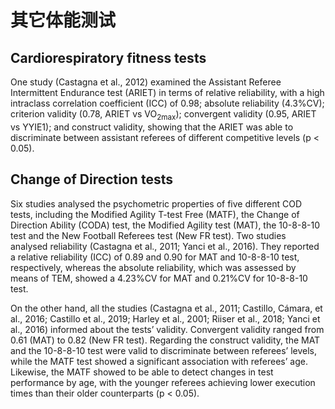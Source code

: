 # 其它体能测试

## Cardiorespiratory fitness tests
One study (Castagna et al., 2012) examined the Assistant Referee Intermittent Endurance test (ARIET) in terms of relative reliability, with a high intraclass correlation coefficient (ICC) of 0.98; absolute reliability (4.3%CV); criterion validity (0.78, ARIET vs VO<sub>2max</sub>); convergent validity (0.95, ARIET vs YYIE1); and construct validity, showing that the ARIET was able to discriminate between assistant referees of different competitive levels (p < 0.05).

## Change of Direction tests
Six studies analysed the psychometric properties of five different COD tests, including the Modified Agility T-test Free (MATF), the Change of Direction Ability (CODA) test, the Modified Agility test (MAT), the 10-8-8-10 test and the New Football Referees test (New FR test). Two studies analysed reliability (Castagna et al., 2011; Yanci et al., 2016). They reported a relative reliability (ICC) of 0.89 and 0.90 for MAT and 10-8-8-10 test, respectively, whereas the absolute reliability, which was assessed by means of TEM, showed a 4.23%CV for MAT and 0.21%CV for 10-8-8-10 test.

On the other hand, all the studies (Castagna et al., 2011; Castillo, Cámara, et al., 2016; Castillo et al., 2019; Harley et al., 2001; Riiser et al., 2018; Yanci et al., 2016) informed about the tests’ validity. Convergent validity ranged from 0.61 (MAT) to 0.82 (New FR test). Regarding the construct validity, the MAT and the 10-8-8-10 test were valid to discriminate between referees’ levels, while the MATF test showed a significant association with referees’ age. Likewise, the MATF showed to be able to detect changes in test performance by age, with the younger referees achieving lower execution times than their older counterparts (p < 0.05).
